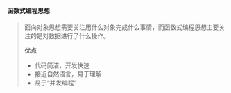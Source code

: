 #### 函数式编程思想

> 面向对象思想需要关注用什么对象完成什么事情，而函数式编程思想主要关注的是对数据进行了什么操作。
>
> **优点**
>
> - 代码简洁，开发快速
> - 接近自然语言，易于理解
> - 易于“并发编程”

